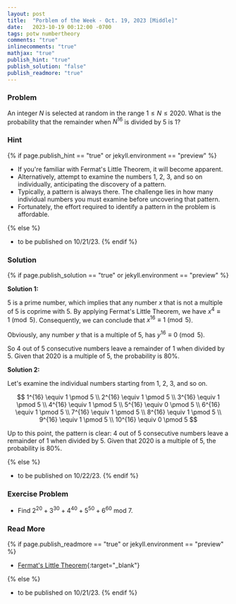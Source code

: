 ```yaml
---
layout: post
title:  "Porblem of the Week - Oct. 19, 2023 [Middle]"
date:   2023-10-19 00:12:00 -0700
tags: potw numbertheory
comments: "true"
inlinecomments: "true"
mathjax: "true"
publish_hint: "true"
publish_solution: "false"
publish_readmore: "true"
---
```

### Problem

An integer $N$ is selected at random in the range $1 \leq N \leq 2020$. What is the probability that the remainder when $N^{16}$ is divided by $5$ is $1$?

<!--more-->

### Hint
{% if page.publish_hint == "true" or jekyll.environment == "preview" %}

- If you're familiar with Fermat's Little Theorem, it will become apparent.
- Alternatively, attempt to examine the numbers 1, 2, 3, and so on individually, anticipating the discovery of a pattern. 
- Typically, a pattern is always there. The challenge lies in how many individual numbers you must examine before uncovering that pattern.
- Fortunately, the effort required to identify a pattern in the problem is affordable.

{% else %}
- to be published on 10/21/23.
{% endif %}

### Solution 
{% if page.publish_solution == "true" or jekyll.environment == "preview" %}

**Solution 1:** 

$5$ is a prime number, which implies that any number $x$ that is not a multiple of $5$ is coprime with $5$. By applying Fermat's Little Theorem, we have $x^4 \equiv 1 \pmod 5$. Consequently, we can conclude that $x^{16} \equiv 1 \pmod 5$.

Obviously, any number $y$ that is a multiple of $5$, has $y^{16} \equiv 0 \pmod 5$. 

So $4$ out of $5$ consecutive numbers leave a remainder of $1$ when divided by $5$. Given that $2020$ is a multiple of $5$, the probability is $80\%$.

**Solution 2:** 

Let's examine the individual numbers starting from 1, 2, 3, and so on.

$$
1^{16} \equiv 1 \pmod 5 \\
2^{16} \equiv 1 \pmod 5 \\
3^{16} \equiv 1 \pmod 5 \\
4^{16} \equiv 1 \pmod 5 \\
5^{16} \equiv 0 \pmod 5 \\
6^{16} \equiv 1 \pmod 5 \\
7^{16} \equiv 1 \pmod 5 \\
8^{16} \equiv 1 \pmod 5 \\
9^{16} \equiv 1 \pmod 5 \\
10^{16} \equiv 0 \pmod 5
$$

Up to this point, the pattern is clear: $4$ out of $5$ consecutive numbers leave a remainder of $1$ when divided by $5$. Given that $2020$ is a multiple of $5$, the probability is $80\%$.

{% else %}
- to be published on 10/22/23.
{% endif %}

### Exercise Problem
- Find $2^{20} + 3^{30} + 4^{40} + 5^{50} + 6^{60}$ mod $7$.

### Read More
{% if page.publish_readmore == "true" or jekyll.environment == "preview" %}

- [Fermat's Little Theorem](https://artofproblemsolving.com/wiki/index.php/Fermat%27s_Little_Theorem#Problems){:target="_blank"}

{% else %}
- to be published on 10/21/23.
{% endif %}
